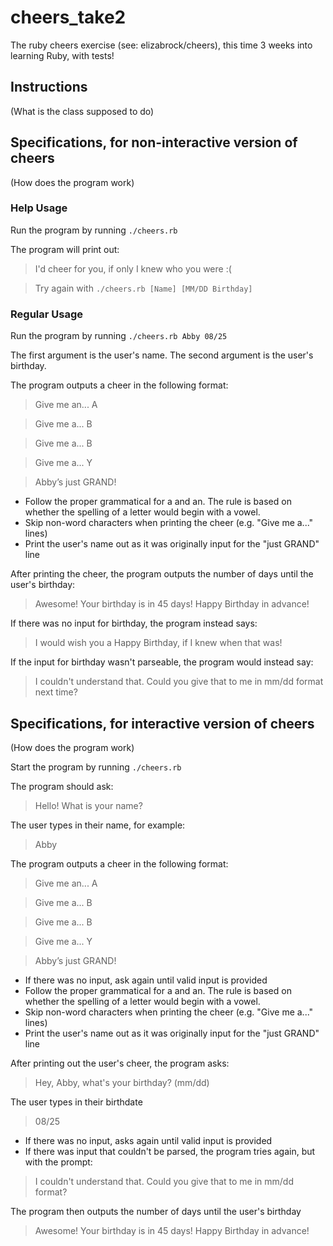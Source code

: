 # cheers_take2
The ruby cheers exercise (see: elizabrock/cheers), this time 3 weeks into learning Ruby, with tests!


## Instructions
(What is the class supposed to do)


## Specifications, for non-interactive version of cheers
(How does the program work)

### Help Usage

Run the program by running `./cheers.rb`

The program will print out:

> I'd cheer for you, if only I knew who you were :(

> Try again with `./cheers.rb [Name] [MM/DD Birthday]`

### Regular Usage

Run the program by running `./cheers.rb Abby 08/25`

The first argument is the user's name.  The second argument is the user's birthday.

The program outputs a cheer in the following format:

> Give me an... A

> Give me a... B

> Give me a... B

> Give me a... Y

> Abby’s just GRAND!

* Follow the proper grammatical for a and an. The rule is based on whether the spelling of a letter would begin with a vowel.
* Skip non-word characters when printing the cheer (e.g. "Give me a..." lines)
* Print the user's name out as it was originally input for the "just GRAND" line

After printing the cheer, the program outputs the number of days until the user's birthday:

> Awesome!  Your birthday is in 45 days! Happy Birthday in advance!

If there was no input for birthday, the program instead says:

> I would wish you a Happy Birthday, if I knew when that was!

If the input for birthday wasn't parseable, the program would instead say:

> I couldn't understand that. Could you give that to me in mm/dd format next time?


## Specifications, for interactive version of cheers
(How does the program work)

Start the program by running `./cheers.rb`

The program should ask:

> Hello! What is your name?

The user types in their name, for example:

> Abby

The program outputs a cheer in the following format:

> Give me an... A

> Give me a... B

> Give me a... B

> Give me a... Y

> Abby’s just GRAND!

* If there was no input, ask again until valid input is provided
* Follow the proper grammatical for a and an. The rule is based on whether the spelling of a letter would begin with a vowel.
* Skip non-word characters when printing the cheer (e.g. "Give me a..." lines)
* Print the user's name out as it was originally input for the "just GRAND" line

After printing out the user's cheer, the program asks:

> Hey, Abby, what's your birthday? (mm/dd)

The user types in their birthdate

> 08/25

* If there was no input, asks again until valid input is provided
* If there was input that couldn't be parsed, the program tries again, but with the prompt:

> I couldn't understand that. Could you give that to me in mm/dd format?

The program then outputs the number of days until the user's birthday

> Awesome!  Your birthday is in 45 days! Happy Birthday in advance!